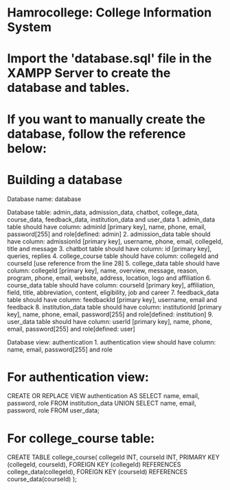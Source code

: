 # Hamrocollege: College Information System



# Import the 'database.sql' file in the XAMPP Server to create the database and tables.

# If you want to manually create the database, follow the reference below:
# Building a database
  Database name: database

  Database table: admin_data, admission_data, chatbot, college_data, course_data, feedback_data, institution_data and user_data
    1. admin_data table should have column: adminId [primary key], name, phone, email, password[255] and role[defined: admin]
    2. admission_data table should have column: admissionId [primary key], username, phone, email, collegeId, title and message
    3. chatbot table should have column: id [primary key], queries, replies
    4. college_course table should have column: collegeId and courseId [use reference from the line 28]
    5. college_data table should have column: collegeId [primary key], name, overview, message, reason, program, phone, email, website, address, location, logo and affiliation
    6. course_data table should have column: courseId [primary key], affiliation, field, title, abbreviation, content, eligibility, job and career
    7. feedback_data table should have column: feedbackId [primary key], username, email and feedback
    8. institution_data table should have column: institutionId [primary key], name, phone, email, password[255] and role[defined: institution]
    9. user_data table should have column: userId [primary key], name, phone, email, password[255] and role[defined: user]

  Database view: authentication
    1. authentication view should have column: name, email, password[255] and role

# For authentication view: 
  CREATE OR REPLACE VIEW authentication AS SELECT name, email, password, role FROM institution_data UNION SELECT name, email, password, role FROM user_data;

# For college_course table:
  CREATE TABLE college_course(
    collegeId INT,
    courseId INT,
    PRIMARY KEY (collegeId, courseId),
    FOREIGN KEY (collegeId) REFERENCES college_data(collegeId),
    FOREIGN KEY (courseId) REFERENCES course_data(courseId)
  );